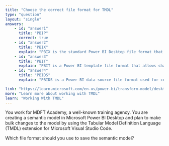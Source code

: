 ```yaml
---
title: "Choose the correct file format for TMDL"
type: "question"
layout: "single"
answers:
    - id: "answer1"
      title: "PBIP"
      correct: true
    - id: "answer2"
      title: "PBIX"
      explain: "PBIX is the standard Power BI Desktop file format that contains the entire report, including data model, queries, and visualizations. It is not used for TMDL."
    - id: "answer3"
      title: "PBIT"
      explain: "PBIT is a Power BI template file format that allows sharing reports without the data. It is not used for TMDL."
    - id: "answer4"
      title: "PBIDS"
      explain: "PBIDS is a Power BI data source file format used for connecting to external data sources. It is not used for TMDL."

link: "https://learn.microsoft.com/en-us/power-bi/transform-model/desktop-tmdl-view"
more: "Learn more about working with TMDL"
learn: "Working With TMDL"
---
```

You work for MDFT Academy, a well-known training agency. You are creating a semantic model in Microsoft Power BI Desktop and plan to make bulk changes to the model by using the Tabular Model Definition Language (TMDL) extension for Microsoft Visual Studio Code. 

Which file format should you use to save the semantic model?
